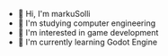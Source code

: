 - 👋 Hi, I'm markuSolli
- 📖 I'm studying computer engineering
- 👀 I'm interested in game development
- 🌱 I'm currently learning Godot Engine
